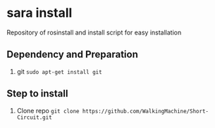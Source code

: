 # sara install
Repository of rosinstall and install script for easy installation

## Dependency and Preparation
1. git ``` sudo apt-get install git ```

## Step to install
1. Clone repo ``` git clone https://github.com/WalkingMachine/Short-Circuit.git ```
